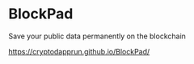 # BlockPad
Save your public data permanently on the blockchain


 https://cryptodapprun.github.io/BlockPad/
